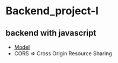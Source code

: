 # Backend_project-I
## backend with javascript
- [Model](https://app.eraser.io/workspace/YtPqZ1VogxGy1jzIDkzj)
- CORS => Cross Origin Resource Sharing

